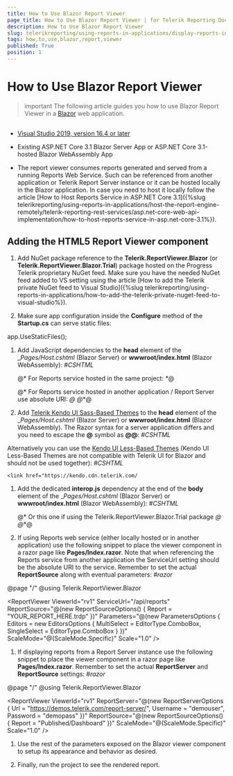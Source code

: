 ```yaml
---
title: How to Use Blazor Report Viewer
page_title: How to Use Blazor Report Viewer | for Telerik Reporting Documentation
description: How to Use Blazor Report Viewer
slug: telerikreporting/using-reports-in-applications/display-reports-in-applications/web-application/blazor-report-viewer/how-to-use-blazor-report-viewer
tags: how,to,use,blazor,report,viewer
published: True
position: 1
---
```


# How to Use Blazor Report Viewer



>important The following article guides you how to use Blazor Report Viewer in a          [Blazor](https://dotnet.microsoft.com/apps/aspnet/web-apps/blazor)          web application.        


## 

* [Visual Studio 2019, version 16.4 or later](https://www.visualstudio.com/vs/)

* Existing ASP.NET Core 3.1 Blazor Server App or ASP.NET Core 3.1-hosted Blazor WebAssembly App
            

* The report viewer consumes reports generated and served from a running Reports Web Service.
              Such can be referenced from another application or Telerik Report Server instance
              or it can be hosted locally in the Blazor application.
              In case you need to host it locally follow the article [How to Host Reports Service in ASP.NET Core 3.1]({%slug telerikreporting/using-reports-in-applications/host-the-report-engine-remotely/telerik-reporting-rest-services/asp.net-core-web-api-implementation/how-to-host-reports-service-in-asp.net-core-3.1%}).
            

## Adding the HTML5 Report Viewer component

1. Add NuGet package reference to the __Telerik.ReportViewer.Blazor__ (or __Telerik.ReportViewer.Blazor.Trial__)
              package hosted on the Progress Telerik proprietary NuGet feed.
              Make sure you have the needed NuGet feed added to VS setting using the article [How to add the Telerik private NuGet feed to Visual Studio]({%slug telerikreporting/using-reports-in-applications/how-to-add-the-telerik-private-nuget-feed-to-visual-studio%}).
            

1. Make sure app configuration inside the __Configure__ method of the __Startup.cs__
              can serve static files:
            

	
app.UseStaticFiles();
            



1. Add JavaScript dependencies to the __head__ element of the
              __Pages/_Host.cshtml__ (Blazor Server) or __wwwroot/index.html__ (Blazor WebAssembly):
            #_CSHTML_

	
    <script src="https://ajax.googleapis.com/ajax/libs/jquery/3.3.1/jquery.min.js"></script>

    @* For Reports service hosted in the same project: *@
    <script src="/api/reports/resources/js/telerikReportViewer"></script>

    @* For Reports service hosted in another application / Report Server use absolute URI: *@
    @*<script src="https://demos.telerik.com/report-server/api/reports/resources/js/telerikReportViewer"></script>*@
              



1. Add
              [Telerik Kendo UI Sass-Based Themes](https://docs.telerik.com/kendo-ui/styles-and-layout/sass-themes)
              to the __head__ element of the
              __Pages/_Host.cshtml__ (Blazor Server) or __wwwroot/index.html__ (Blazor WebAssembly).
              The Razor syntax for a server application differs and you need to escape the __@__ symbol as __@@__:
            #_CSHTML_

	
    <link rel="stylesheet" href="https://unpkg.com/@progress/kendo-theme-default@latest/dist/all.css" />
              

Alternatively you can use the
              [Kendo UI Less-Based Themes](https://docs.telerik.com/kendo-ui/styles-and-layout/appearance-styling)
              (Kendo UI Less-Based Themes are not compatible with Telerik UI for Blazor and should not be used together):
            #_CSHTML_

	
    <link href="https://kendo.cdn.telerik.com/



1. Add the dedicated __interop.js__ dependency at the end of the __body__ element of the
              __Pages/_Host.cshtml__ (Blazor Server) or __wwwroot/index.html__ (Blazor WebAssembly):
            #_CSHTML_

	
    <script src="_content/Telerik.ReportViewer.Blazor/interop.js" defer></script>

    @* Or this one if using the Telerik.ReportViewer.Blazor.Trial package *@
    @*<script src="_content/Telerik.ReportViewer.Blazor.Trial/interop.js" defer></script>*@
              



1. If using Reports web service (either locally hosted or in another application) use the following snippet to place the viewer component in
              a razor page like __Pages/Index.razor__. Note that when referencing the Reports service from another application
              the ServiceUrl setting should be the absolute URI to the service. Remember to set the actual __ReportSource__ along with eventual parameters:
            #_razor_

	
@page "/"
@using Telerik.ReportViewer.Blazor

<style>
    #rv1 {
        position: relative;
        width: 1200px;
        height: 600px;
    }

</style>

<ReportViewer ViewerId="rv1"
              ServiceUrl="/api/reports"
              ReportSource="@(new ReportSourceOptions()
                              {
                                  Report = "YOUR_REPORT_HERE.trdp"
                              })"
              Parameters="@(new ParametersOptions { Editors = new EditorsOptions { MultiSelect = EditorType.ComboBox, SingleSelect = EditorType.ComboBox } })"
              ScaleMode="@(ScaleMode.Specific)"
              Scale="1.0" />
              



1. If displaying reports from a Report Server instance use the following snippet to place the viewer component in
              a razor page like __Pages/Index.razor__. Remember to set the actual __ReportServer__
              and __ReportSource__ settings:
            #_razor_

	
@page "/"
@using Telerik.ReportViewer.Blazor

<style>
    #rv1 {
        position: relative;
        width: 1200px;
        height: 600px;
    }

</style>

<ReportViewer ViewerId="rv1"
              ReportServer="@(new ReportServerOptions {  Url = "https://demos.telerik.com/report-server/", Username = "demouser", Password = "demopass" })"
              ReportSource="@(new ReportSourceOptions()
                              {
                                  Report = "Published/Dashboard"
                              })"
              ScaleMode="@(ScaleMode.Specific)"
              Scale="1.0" />
              



1. Use the rest of the parameters exposed on the Blazor viewer component to setup its appearance and behavior as desired.
            

1. Finally, run the project to see the rendered report.
            
